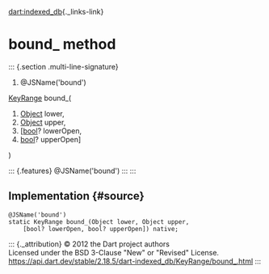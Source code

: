 [dart:indexed\_db](../../dart-indexed_db/dart-indexed_db-library){._links-link}

bound\_ method
==============

::: {.section .multi-line-signature}
<div>

1.  \@JSName(\'bound\')

</div>

[KeyRange](../keyrange-class) bound\_(

1.  [Object](../../dart-core/object-class) lower,
2.  [Object](../../dart-core/object-class) upper,
3.  \[[bool](../../dart-core/bool-class)? lowerOpen,
4.  [bool](../../dart-core/bool-class)? upperOpen\]

)

::: {.features}
\@JSName(\'bound\')
:::
:::

Implementation {#source}
--------------

``` {.language-dart data-language="dart"}
@JSName('bound')
static KeyRange bound_(Object lower, Object upper,
    [bool? lowerOpen, bool? upperOpen]) native;
```

::: {._attribution}
© 2012 the Dart project authors\
Licensed under the BSD 3-Clause \"New\" or \"Revised\" License.\
<https://api.dart.dev/stable/2.18.5/dart-indexed_db/KeyRange/bound_.html>
:::
